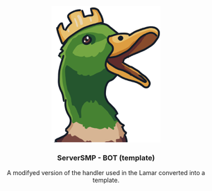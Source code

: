 <br />
<p align="center">
  <a href="https://github.com/ServerSMP-Github/bot-template">
    <img src="https://raw.githubusercontent.com/ServerSMP-Github/BOT/web/img/icon.png" alt="BOT-logo" height="315px" width="252px">
  </a>
</p>

<h3 align="center">ServerSMP - BOT (template)</h3>

<p align="center">A modifyed version of the handler used in the Lamar converted into a template.</p>
